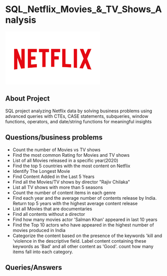 # SQL_Netflix_Movies_&_TV_Shows_Analysis
![Netflix Logo](https://github.com/Tusharnjaiswal/SQL_Netflix_Analysis/blob/main/netflix%20logo.png)

## About Project
SQL project analyzing Netflix data by solving business problems using advanced queries with CTEs, CASE statements, subqueries, window functions, operators, and date/string functions for meaningful insights

## Questions/business problems
-	Count the number of Movies vs TV shows
-	Find the most common Rating for Movies and TV shows
-	List of all Movies released in a specific year(2020)
-	Find the top 5 countries with the most content on Netflix
-	Identify The Longest Movie
-	Find Content Added in the Last 5 Years
-	Find all the Movies/TV shows by director "Rajiv Chilaka"
-	List all TV shows with more than 5 seasons
-	Count the number of content items in each genre
-	Find each year and the average number of contents release by India.   Return top 5 years with the highest average content release  
-	List all Movies that are documentaries
-	Find all contents without a director
-	Find how many movies actor 'Salman Khan' appeared in last 10 years
-	Find the Top 10 actors who have appeared in the highest number of movies produced in India
-	Categorize the content based on the presence of the keywords 'kill and 'violence
 in the descriptive field. Label content containing these keywords as 'Bad' and all
 other content as 'Good'. count how many items fall into each category.

## Queries/Answers



